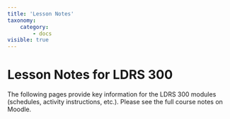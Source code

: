 ```yaml
---
title: 'Lesson Notes'
taxonomy:
    category:
        - docs
visible: true
---
```


# Lesson Notes for LDRS 300

The following pages provide key information for the LDRS 300 modules
(schedules, activity instructions, etc.). Please see the full course
notes on Moodle.
